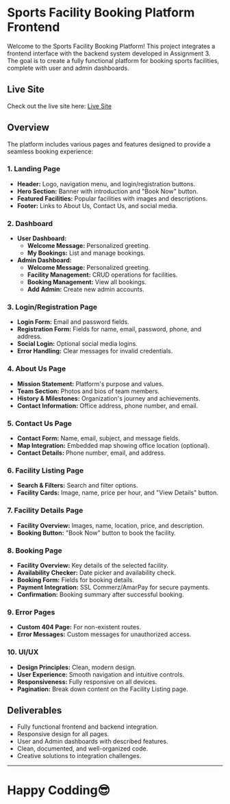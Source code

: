 # Sports Facility Booking Platform Frontend

Welcome to the Sports Facility Booking Platform! This project integrates a frontend interface with the backend system developed in Assignment 3. The goal is to create a fully functional platform for booking sports facilities, complete with user and admin dashboards.

## Live Site

Check out the live site here: [Live Site](https://.netlify.app/)

## Overview

The platform includes various pages and features designed to provide a seamless booking experience:

### 1. Landing Page

- **Header:** Logo, navigation menu, and login/registration buttons.
- **Hero Section:** Banner with introduction and "Book Now" button.
- **Featured Facilities:** Popular facilities with images and descriptions.
- **Footer:** Links to About Us, Contact Us, and social media.

### 2. Dashboard

- **User Dashboard:**
  - **Welcome Message:** Personalized greeting.
  - **My Bookings:** List and manage bookings.
- **Admin Dashboard:**
  - **Welcome Message:** Personalized greeting.
  - **Facility Management:** CRUD operations for facilities.
  - **Booking Management:** View all bookings.
  - **Add Admin:** Create new admin accounts.

### 3. Login/Registration Page

- **Login Form:** Email and password fields.
- **Registration Form:** Fields for name, email, password, phone, and address.
- **Social Login:** Optional social media logins.
- **Error Handling:** Clear messages for invalid credentials.

### 4. About Us Page

- **Mission Statement:** Platform's purpose and values.
- **Team Section:** Photos and bios of team members.
- **History & Milestones:** Organization's journey and achievements.
- **Contact Information:** Office address, phone number, and email.

### 5. Contact Us Page

- **Contact Form:** Name, email, subject, and message fields.
- **Map Integration:** Embedded map showing office location (optional).
- **Contact Details:** Phone number, email, and address.

### 6. Facility Listing Page

- **Search & Filters:** Search and filter options.
- **Facility Cards:** Image, name, price per hour, and "View Details" button.

### 7. Facility Details Page

- **Facility Overview:** Images, name, location, price, and description.
- **Booking Button:** "Book Now" button to book the facility.

### 8. Booking Page

- **Facility Overview:** Key details of the selected facility.
- **Availability Checker:** Date picker and availability check.
- **Booking Form:** Fields for booking details.
- **Payment Integration:** SSL Commerz/AmarPay for secure payments.
- **Confirmation:** Booking summary after successful booking.

### 9. Error Pages

- **Custom 404 Page:** For non-existent routes.
- **Error Messages:** Custom messages for unauthorized access.

### 10. UI/UX

- **Design Principles:** Clean, modern design.
- **User Experience:** Smooth navigation and intuitive controls.
- **Responsiveness:** Fully responsive on all devices.
- **Pagination:** Break down content on the Facility Listing page.


## Deliverables

- Fully functional frontend and backend integration.
- Responsive design for all pages.
- User and Admin dashboards with described features.
- Clean, documented, and well-organized code.
- Creative solutions to integration challenges.

---


# Happy Codding😎